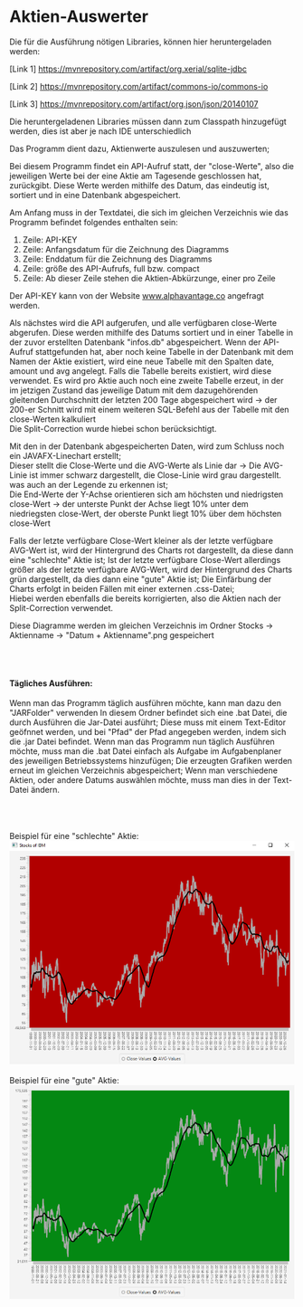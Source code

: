 <h1>Aktien-Auswerter</h1>

Die für die Ausführung nötigen Libraries, können hier heruntergeladen werden:

[Link 1] https://mvnrepository.com/artifact/org.xerial/sqlite-jdbc

[Link 2] https://mvnrepository.com/artifact/commons-io/commons-io

[Link 3] https://mvnrepository.com/artifact/org.json/json/20140107

Die heruntergeladenen Libraries müssen dann zum Classpath hinzugefügt werden, dies ist aber je nach IDE unterschiedlich

Das Programm dient dazu, Aktienwerte auszulesen und auszuwerten;

Bei diesem Programm findet ein API-Aufruf statt, der "close-Werte", also die jeweiligen Werte bei der eine Aktie am Tagesende geschlossen hat, zurückgibt.
Diese Werte werden mithilfe des Datum, das eindeutig ist, sortiert und in eine Datenbank abgespeichert. 

Am Anfang muss in der Textdatei, die sich im gleichen Verzeichnis wie das Programm befindet folgendes enthalten sein:<br>
1. Zeile: API-KEY<br>
2. Zeile: Anfangsdatum für die Zeichnung des Diagramms<br>
3. Zeile: Enddatum für die Zeichnung des Diagramms<br>
4. Zeile: größe des API-Aufrufs, full bzw. compact<br>
5. Zeile: Ab dieser Zeile stehen die Aktien-Abkürzunge, einer pro Zeile<br>

Der API-KEY kann von der Website www.alphavantage.co angefragt werden.<br>

Als nächstes wird die API aufgerufen, und alle verfügbaren close-Werte abgerufen. 
Diese werden mithilfe des Datums sortiert und in einer Tabelle in der zuvor erstellten Datenbank "infos.db" abgespeichert. Wenn der API-Aufruf stattgefunden hat, 
aber noch keine Tabelle in der Datenbank mit dem Namen der Aktie existiert, wird eine neue Tabelle mit den Spalten date, amount und avg angelegt. 
Falls die Tabelle bereits existiert, wird diese verwendet. Es wird pro Aktie auch noch eine zweite Tabelle erzeut, in der im jetzigen Zustand das jeweilige Datum mit dem dazugehörenden gleitenden Durchschnitt der letzten 200 Tage abgespeichert wird -> der 200-er Schnitt wird mit einem weiteren SQL-Befehl aus der Tabelle mit den close-Werten kalkuliert<br>
Die Split-Correction wurde hiebei schon berücksichtigt. <br>

Mit den in der Datenbank abgespeicherten Daten, wird zum Schluss noch ein JAVAFX-Linechart erstellt;<br>
Dieser stellt die Close-Werte und die AVG-Werte als Linie dar -> Die AVG-Linie ist immer schwarz dargestellt, die Close-Linie wird grau dargestellt. was auch an der Legende zu erkennen ist;<br>
Die End-Werte der Y-Achse orientieren sich am höchsten und niedrigsten close-Wert -> der unterste Punkt der Achse liegt 10% unter dem niedriegsten close-Wert, der oberste Punkt liegt 10% über dem höchsten close-Wert

Falls der letzte verfügbare Close-Wert kleiner als der letzte verfügbare AVG-Wert ist, wird der Hintergrund des Charts rot dargestellt, da diese dann eine "schlechte" Aktie ist;
Ist der letzte verfügbare Close-Wert allerdings größer als der letzte verfügbare AVG-Wert, wird der Hintergrund des Charts grün dargestellt, da dies dann eine "gute" Aktie ist;
Die Einfärbung der Charts erfolgt in beiden Fällen mit einer externen .css-Datei;<br>
Hiebei werden ebenfalls die bereits korrigierten, also die Aktien nach der Split-Correction verwendet.

Diese Diagramme werden im gleichen Verzeichnis im Ordner Stocks -> Aktienname -> "Datum + Aktienname".png gespeichert

<br><br>
<h4> Tägliches Ausführen: </h4>
Wenn man das Programm täglich ausführen möchte, kann man dazu den "JARFolder" verwenden
In diesem Ordner befindet sich eine .bat Datei, die durch Ausführen die Jar-Datei ausführt; Diese muss mit einem Text-Editor geöfnnet werden, und bei "Pfad" der Pfad angegeben werden, indem sich die .jar Datei befindet. Wenn man das Programm nun täglich Ausführen möchte, muss man die .bat Datei einfach als Aufgabe im Aufgabenplaner des jeweiligen Betriebssystems hinzufügen; Die erzeugten Grafiken werden erneut im gleichen Verzeichnis abgespeichert; Wenn man verschiedene Aktien, oder andere Datums auswählen möchte, muss man dies in der Text-Datei ändern.


<br><br><br>
Beispiel für eine "schlechte" Aktie:<br>
<img src = "https://github.com/Nnnoooaaahhhh/4AHW_SWP_HUEs/blob/master/StockMarketProject/RedExample.PNG">
<br><br>
Beispiel für eine "gute" Aktie:<br>
<img src = "https://github.com/Nnnoooaaahhhh/4AHW_SWP_HUEs/blob/master/StockMarketProject/GreenExample.png">
